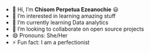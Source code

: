 - 👋 Hi, I’m **Chisom Perpetua Ezeanochie** 😃
- 👀 I’m interested in learning amazing stuff
- 🌱 I’m currently learning Data analytics
- 💞️ I’m looking to collaborate on open source projects 
- 😄 Pronouns: She/Her
- ⚡ Fun fact: I am a perfectionist

<!---
Chisom-cyber/Chisom-cyber is a ✨ special ✨ repository because its `README.md` (this file) appears on your GitHub profile.
You can click the Preview link to take a look at your changes.
--->
